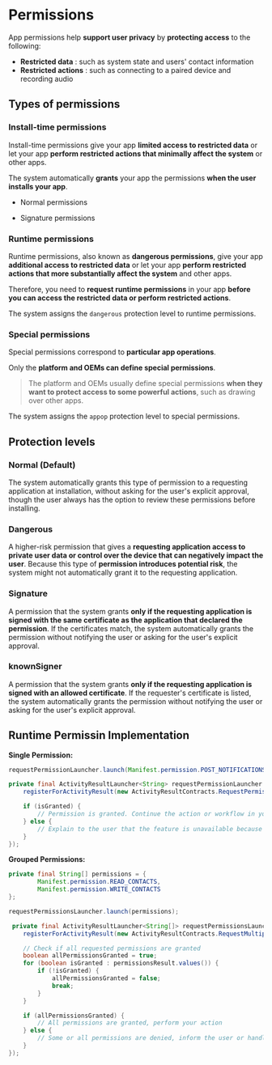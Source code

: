 # Permissions

App permissions help **support user privacy** by **protecting access** to the following:

- **Restricted data** : such as system state and users' contact information
- **Restricted actions** : such as connecting to a paired device and recording audio

## Types of permissions

### Install-time permissions

Install-time permissions give your app **limited access to restricted data** or let your app **perform restricted actions that minimally affect the system** or other apps.

The system automatically **grants** your app the permissions **when the user installs your app**.

- Normal permissions

- Signature permissions

### Runtime permissions

Runtime permissions, also known as **dangerous permissions**, give your app **additional access to restricted data** or let your app **perform restricted actions that more substantially affect the system** and other apps.

Therefore, you need to **request runtime permissions** in your app **before you can access the restricted data or perform restricted actions**.

The system assigns the `dangerous` protection level to runtime permissions.

### Special permissions

Special permissions correspond to **particular app operations**.

Only the **platform and OEMs can define special permissions**.

> The platform and OEMs usually define special permissions **when they want to protect access to some powerful actions**, such as drawing over other apps.

The system assigns the `appop` protection level to special permissions.

## Protection levels

### Normal (Default)

The system automatically grants this type of permission to a requesting application at installation, without asking for the user's explicit approval, though the user always has the option to review these permissions before installing.

### Dangerous

A higher-risk permission that gives a **requesting application access to private user data or control over the device that can negatively impact the user**. Because this type of **permission introduces potential risk**, the system might not automatically grant it to the requesting application.

### Signature

A permission that the system grants **only if the requesting application is signed with the same certificate as the application that declared the permission**. If the certificates match, the system automatically grants the permission without notifying the user or asking for the user's explicit approval.

### knownSigner

A permission that the system grants **only if the requesting application is signed with an allowed certificate**. If the requester's certificate is listed, the system automatically grants the permission without notifying the user or asking for the user's explicit approval.

## Runtime Permissin Implementation

**Single Permission:**

```java
requestPermissionLauncher.launch(Manifest.permission.POST_NOTIFICATIONS);

private final ActivityResultLauncher<String> requestPermissionLauncher =
    registerForActivityResult(new ActivityResultContracts.RequestPermission(), isGranted -> {

    if (isGranted) {
        // Permission is granted. Continue the action or workflow in your app.
    } else {
        // Explain to the user that the feature is unavailable because the feature requires a permission that the user has denied.
    }
});
```

**Grouped Permissions:**

```java
private final String[] permissions = {
        Manifest.permission.READ_CONTACTS,
        Manifest.permission.WRITE_CONTACTS
};

requestPermissionsLauncher.launch(permissions);

 private final ActivityResultLauncher<String[]> requestPermissionsLauncher =
    registerForActivityResult(new ActivityResultContracts.RequestMultiplePermissions(), permissionsResult -> {

    // Check if all requested permissions are granted
    boolean allPermissionsGranted = true;
    for (boolean isGranted : permissionsResult.values()) {
        if (!isGranted) {
            allPermissionsGranted = false;
            break;
        }
    }

    if (allPermissionsGranted) {
        // All permissions are granted, perform your action
    } else {
        // Some or all permissions are denied, inform the user or handle accordingly
    }
});
```
